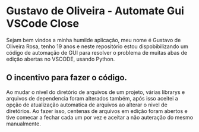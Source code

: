 # Gustavo de Oliveira - Automate Gui VSCode Close

Sejam bem vindos a minha humilde aplicação, meu nome é Gustavo de Oliveira Rosa, tenho 19 anos  e neste repositório estou dispobibilizando um código de automação de GUI para resolver o problema de muitas abas de edição abertas no VSCODE, usando Python.

## O incentivo para fazer o código.

Ao mudar o nivel do diretório de arquivos de um projeto, várias librarys e arquivos de dependencia foram alterados também, após isso aceitei a opção de atualização automatica de arquivos ao alterar o nivel de diretórios. Ao fazer isso, centenas de arquivos em edição foram abertos e tive comecar a fechar cada um por vez e aceitar a não auteração do mesmo manualmente.